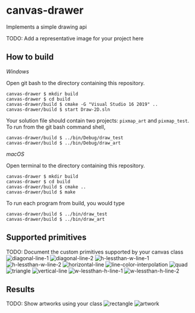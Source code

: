 # canvas-drawer

Implements a simple drawing api

TODO: Add a representative image for your project here

## How to build

*Windows*

Open git bash to the directory containing this repository.

```
canvas-drawer $ mkdir build
canvas-drawer $ cd build
canvas-drawer/build $ cmake -G "Visual Studio 16 2019" ..
canvas-drawer/build $ start Draw-2D.sln
```

Your solution file should contain two projects: `pixmap_art` and `pixmap_test`.
To run from the git bash command shell, 

```
canvas-drawer/build $ ../bin/Debug/draw_test
canvas-drawer/build $ ../bin/Debug/draw_art
```

*macOS*

Open terminal to the directory containing this repository.

```
canvas-drawer $ mkdir build
canvas-drawer $ cd build
canvas-drawer/build $ cmake ..
canvas-drawer/build $ make
```

To run each program from build, you would type

```
canvas-drawer/build $ ../bin/draw_test
canvas-drawer/build $ ../bin/draw_art
```

## Supported primitives

TODO: Document the custom primitives supported by your canvas class
![diagonal-line-1](https://user-images.githubusercontent.com/79232961/111728076-82496800-8842-11eb-9d45-314cfc5bc945.png)
![diagonal-line-2](https://user-images.githubusercontent.com/79232961/111728077-82e1fe80-8842-11eb-9be3-1d08501ffcbc.png)
![h-lessthan-w-line-1](https://user-images.githubusercontent.com/79232961/111728078-82e1fe80-8842-11eb-9720-127048a44c8e.png)
![h-lessthan-w-line-2](https://user-images.githubusercontent.com/79232961/111728079-82e1fe80-8842-11eb-80f5-1b8b7ae1c274.png)
![horizontal-line](https://user-images.githubusercontent.com/79232961/111728080-82e1fe80-8842-11eb-887f-d53839fbc4b1.png)
![line-color-interpolation](https://user-images.githubusercontent.com/79232961/111728082-82e1fe80-8842-11eb-9541-5af88c074d20.png)
![quad](https://user-images.githubusercontent.com/79232961/111728083-82e1fe80-8842-11eb-9bb8-607d4469dabc.png)
![triangle](https://user-images.githubusercontent.com/79232961/111728086-837a9500-8842-11eb-93bc-b9218060b6fb.png)
![vertical-line](https://user-images.githubusercontent.com/79232961/111728087-837a9500-8842-11eb-8004-520ba2cfe3bb.png)
![w-lessthan-h-line-1](https://user-images.githubusercontent.com/79232961/111728088-837a9500-8842-11eb-81c3-267d6932a151.png)
![w-lessthan-h-line-2](https://user-images.githubusercontent.com/79232961/111728089-837a9500-8842-11eb-96e7-862288264ebd.png)


## Results

TODO: Show artworks using your class
![rectangle](https://user-images.githubusercontent.com/79232961/111728085-82e1fe80-8842-11eb-8992-d3f48c5a3c95.png)
![artwork](https://user-images.githubusercontent.com/79232961/111728075-82496800-8842-11eb-8b69-3c45b0f6646a.png)
